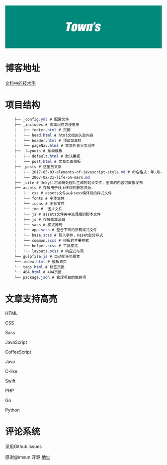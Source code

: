 ![](/town.jpg)

# 博客地址

[文科中的技术宅](https://townwang.com/)


# 项目结构 
```css
    ├── _config.yml # 配置文件
    ├── _includes # 页面组件方便重用
    |   ├── footer.html # 页脚
    |   └── head.html # html文档的头部内容
    |   └── header.html # 顶部菜单栏
    |   └── pageNav.html # 文章列表分页组件
    ├── _layouts # 布局模板
    |   ├── default.html # 默认模板
    |   └── post.html # 文章页面模板
    ├── _posts # 这里放文章
    |   ├── 2017-05-03-elements-of-javascript-style.md # 命名格式：年-月-日-文章标题.md
    |   └── 2007-02-21-life-on-mars.md
    ├── _site # Jekyll将源码处理后生成的站点文件，里面的内容可直接发布
    ├── assets # 存放用于线上环境的静态资源.
    |   ├── css # assets文件夹中sass编译后的样式文件
    |   └── fonts # 字体文件
    |   └── icons # 图标文件
    |   └── img #  图片文件
    |   └── js # assets文件夹中处理后的脚本文件
    |   ├── js # 存放脚本源码
    |   └── sass # 样式源码
    |   └── app.scss # 整合下面的所有样式文件
    |   └── base.scss # 引入字体、Reset部分样式
    |   └── common.scss # 模板的主要样式
    |   └── helper.scss # 工具样式
    |   └── layouts.scss # 响应式布局
    └── gulpfile.js # 自动化任务脚本
    └── index.html # 模板首页
    └── tags.html # 标签页面
    └── 404.html # 404页面
    └── package.json # 管理项目的依赖项
```
#  文章支持高亮 

HTML

CSS

Sass

JavaScript

CoffeeScript

Java

C-like

Swift

PHP

Go

Python

# 评论系统

采用Github issues 

感谢@imsun 开源 [地址](https://github.com/imsun/gitment)




